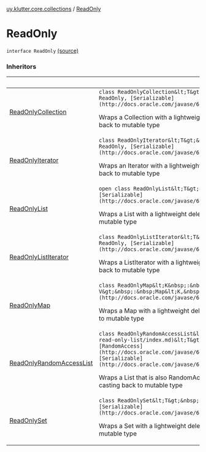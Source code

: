 [uy.klutter.core.collections](index.md) / [ReadOnly](.)


# ReadOnly
`interface ReadOnly` [(source)](https://github.com/kohesive/klutter/blob/master/core-jdk6/src/main/kotlin/uy/klutter/core/common/Immutable.kt#L8)



### Inheritors

|&nbsp;|&nbsp;|
|---|---|
| [ReadOnlyCollection](-read-only-collection/index.md) | `class ReadOnlyCollection&lt;T&gt;&nbsp;:&nbsp;Collection&lt;T&gt;, ReadOnly, [Serializable](http://docs.oracle.com/javase/6/docs/api/java/io/Serializable.html)`<p>Wraps a Collection with a lightweight delegating class that prevents casting back to mutable type</p> |
| [ReadOnlyIterator](-read-only-iterator/index.md) | `class ReadOnlyIterator&lt;T&gt;&nbsp;:&nbsp;Iterator&lt;T&gt;, ReadOnly, [Serializable](http://docs.oracle.com/javase/6/docs/api/java/io/Serializable.html)`<p>Wraps an Iterator with a lightweight delegating class that prevents casting back to mutable type</p> |
| [ReadOnlyList](-read-only-list/index.md) | `open class ReadOnlyList&lt;T&gt;&nbsp;:&nbsp;List&lt;T&gt;, ReadOnly, [Serializable](http://docs.oracle.com/javase/6/docs/api/java/io/Serializable.html)`<p>Wraps a List with a lightweight delegating class that prevents casting back to mutable type</p> |
| [ReadOnlyListIterator](-read-only-list-iterator/index.md) | `class ReadOnlyListIterator&lt;T&gt;&nbsp;:&nbsp;ListIterator&lt;T&gt;, ReadOnly, [Serializable](http://docs.oracle.com/javase/6/docs/api/java/io/Serializable.html)`<p>Wraps a ListIterator with a lightweight delegating class that prevents casting back to mutable type</p> |
| [ReadOnlyMap](-read-only-map/index.md) | `class ReadOnlyMap&lt;K&nbsp;:&nbsp;Any, V&gt;&nbsp;:&nbsp;Map&lt;K,&nbsp;V&gt;, ReadOnly, [Serializable](http://docs.oracle.com/javase/6/docs/api/java/io/Serializable.html)`<p>Wraps a Map with a lightweight delegating class that prevents casting back to mutable type</p> |
| [ReadOnlyRandomAccessList](-read-only-random-access-list/index.md) | `class ReadOnlyRandomAccessList&lt;T&gt;&nbsp;:&nbsp;[ReadOnlyList](-read-only-list/index.md)&lt;T&gt;, List&lt;T&gt;, ReadOnly, [RandomAccess](http://docs.oracle.com/javase/6/docs/api/java/util/RandomAccess.html), [Serializable](http://docs.oracle.com/javase/6/docs/api/java/io/Serializable.html)`<p>Wraps a List that is also RandomAccess with a delegating class that prevents casting back to mutable type</p> |
| [ReadOnlySet](-read-only-set/index.md) | `class ReadOnlySet&lt;T&gt;&nbsp;:&nbsp;Set&lt;T&gt;, ReadOnly, [Serializable](http://docs.oracle.com/javase/6/docs/api/java/io/Serializable.html)`<p>Wraps a Set with a lightweight delegating class that prevents casting back to mutable type</p> |
